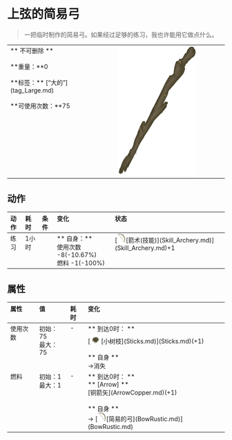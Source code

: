 # 上弦的简易弓  
> 一把临时制作的简易弓。如果经过足够的练习，我也许能用它做点什么。  
  
<table class="table table-bordered"><tbody><tr ><td  style="width:80%;text-align:left;vertical-align:top;" >** 不可删除 **<br><br>**重量：**0<br><br>**标签：**	[“大的”](tag_Large.md)<br><br>**可使用次数：**75</td><td  style="width:20%;text-align:left;vertical-align:top;" ><div style="width:300px;display:inline-block;text-align:center"><img decoding="async" src="Sprite/StickLong.png" href="a.md" style="max-width:300px;max-height:300px;"></div></td></tr></tbody></tbody></table>  
  
## 动作  
<table class="table table-bordered"><thead><tr ><th  style="text-align:left;vertical-align:top;" >动作</th><th  style="text-align:left;vertical-align:top;" >耗时</th><th  style="text-align:left;vertical-align:top;" >条件</th><th  style="text-align:left;vertical-align:top;" >变化</th><th  style="text-align:left;vertical-align:top;" >状态</th></tr></thead><tr ><td  style="text-align:left;vertical-align:top;" >练习<br></td><td  style="text-align:left;vertical-align:top;" >1小时</td><td  style="text-align:left;vertical-align:top;" ></td><td  style="text-align:left;vertical-align:top;" >** 自身：**<br>使用次数  -8(-10.67%)<br>燃料  -1(-100%)</td><td  style="text-align:left;vertical-align:top;" >[<div style="width:20px;display:inline-block;text-align:center"><img decoding="async" src="Sprite/Bow.png" href="a.md" style="max-width:20px;max-height:20px;"></div>[箭术(技能)](Skill_Archery.md)](Skill_Archery.md)+1</td></tr></tbody></table>  
  
## 属性   
<table class="table table-bordered"><thead><tr ><th  style="text-align:left;vertical-align:top;" >属性</th><th  style="text-align:left;vertical-align:top;" >值</th><th  style="text-align:left;vertical-align:top;" >耗时</th><th  style="text-align:left;vertical-align:top;" >变化</th></tr></thead><tr ><td  style="text-align:left;vertical-align:top;" >使用次数</td><td  style="text-align:left;vertical-align:top;" >初始：75<br>最大：75</td><td  style="text-align:left;vertical-align:top;" >-</td><td  style="text-align:left;vertical-align:top;" >** 到达0时： **<br>  [<div style="width:25px;display:inline-block;text-align:center"><img decoding="async" src="Sprite/Kindling.png" href="a.md" style="max-width:25px;max-height:25px;"></div>[小树枝](Sticks.md)](Sticks.md)(+1)<br><br>** 自身 **<br>→消失</td></tr><tr ><td  style="text-align:left;vertical-align:top;" >燃料</td><td  style="text-align:left;vertical-align:top;" >初始：1<br>最大：1</td><td  style="text-align:left;vertical-align:top;" >-</td><td  style="text-align:left;vertical-align:top;" >** 到达0时： **<br>** [Arrow]  **<br>  [铜箭矢](ArrowCopper.md)(+1)<br><br>** 自身 **<br>→ [<div style="width:20px;display:inline-block;text-align:center"><img decoding="async" src="Sprite/Bow.png" href="a.md" style="max-width:20px;max-height:20px;"></div>[简易的弓](BowRustic.md)](BowRustic.md)</td></tr></tbody></table>  
  


<script>document.title="上弦的简易弓 - 卡牌生存百科 Card Survival Wiki";</script>